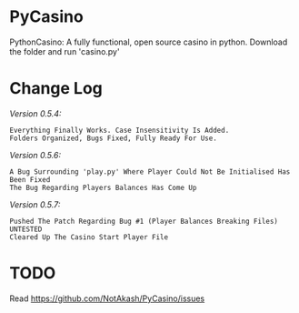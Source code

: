 # PyCasino
PythonCasino: A fully functional, open source casino in python.
Download the folder and run 'casino.py' 


# Change Log

*Version 0.5.4:*

	Everything Finally Works. Case Insensitivity Is Added.
	Folders Organized, Bugs Fixed, Fully Ready For Use.
	
*Version 0.5.6:*

	A Bug Surrounding 'play.py' Where Player Could Not Be Initialised Has Been Fixed
	The Bug Regarding Players Balances Has Come Up

*Version 0.5.7:*

    Pushed The Patch Regarding Bug #1 (Player Balances Breaking Files) 
    UNTESTED
    Cleared Up The Casino Start Player File 

# TODO

Read https://github.com/NotAkash/PyCasino/issues
